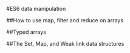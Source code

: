 #ES6 data manipulation

##How to use map, filter and reduce on arrays

##Typed arrays

##The Set, Map, and Weak link data structures
